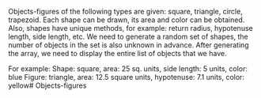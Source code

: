 ﻿Objects-figures of the following types are given: square, triangle, circle, trapezoid. Each shape can be drawn, its area and color can be obtained. Also, shapes have unique methods, for example: return radius, hypotenuse length, side length, etc.
We need to generate a random set of shapes, the number of objects in the set is also unknown in advance.
After generating the array, we need to display the entire list of objects that we have.

For example:
Shape: square, area: 25 sq. units, side length: 5 units, color: blue
Figure: triangle, area: 12.5 square units, hypotenuse: 7.1 units, color: yellow# Objects-figures
